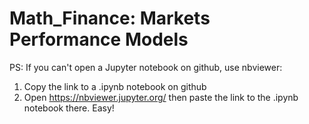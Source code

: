 # Math_Finance: Markets Performance Models



PS: If you can't open a Jupyter notebook on github, use nbviewer:

1. Copy the link to a .ipynb notebook on github
2. Open https://nbviewer.jupyter.org/ then paste the link to the .ipynb notebook there.
Easy!
